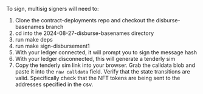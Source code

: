 To sign, multisig signers will need to:
1. Clone the contract-deployments repo and checkout the disburse-basenames branch
2. cd into the 2024-08-27-disburse-basenames directory
3. run make deps
4. run make sign-disbursement1
5. With your ledger connected, it will prompt you to sign the message hash
6. With your ledger disconnected, this will generate a tenderly sim
7. Copy the tenderly sim link into your browser. Grab the calldata blob and paste it into the `raw calldata` field. Verify that the state transitions are valid. Specifically check that the NFT tokens are being sent to the addresses specified in the csv. 
